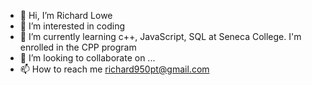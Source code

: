 - 👋 Hi, I’m Richard Lowe
- 👀 I’m interested in coding
- 🌱 I’m currently learning c++, JavaScript, SQL at Seneca College. I'm enrolled in the CPP program
- 💞️ I’m looking to collaborate on ...
- 📫 How to reach me richard950pt@gmail.com 

<!---
Ttoaster/Ttoaster is a ✨ special ✨ repository because its `README.md` (this file) appears on your GitHub profile.
You can click the Preview link to take a look at your changes.
--->
